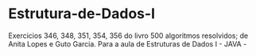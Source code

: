 # Estrutura-de-Dados-I
Exercicios 346, 348, 351, 354, 356  do livro 500 algoritmos resolvidos; de Anita Lopes e Guto Garcia. Para a aula de Estruturas de Dados I - JAVA -

